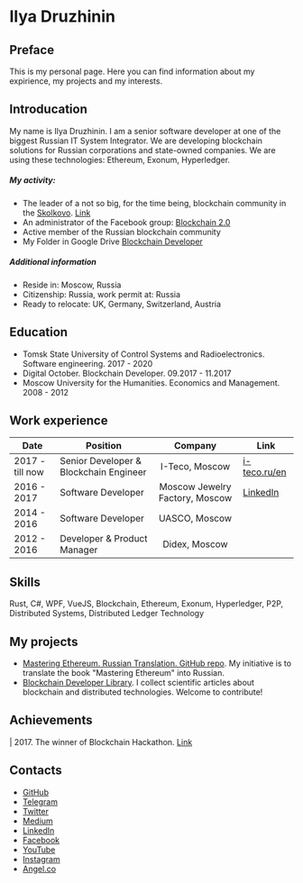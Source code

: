 # Ilya Druzhinin

## Preface
This is my personal page. Here you can find information about my expirience, my projects and my interests.

## Introducation
My name is Ilya Druzhinin. I am a senior software developer at one of the biggest Russian IT System Integrator. We are developing blockchain solutions for Russian corporations and state-owned companies. We are using these technologies: Ethereum, Exonum, Hyperledger.

##### My activity:
* The leader of a not so big, for the time being, blockchain community in the [Skolkovo](https://sk.ru/news). [Link](http://t.me/skolkovoblockchain)
* An administrator of the Facebook group: [Blockchain 2.0](https://www.facebook.com/groups/unitchain)
* Active member of the Russian blockchain community
* My Folder in Google Drive [Blockchain Developer](https://drive.google.com/drive/u/0/folders/1SSQwOTq43j9yBWR9ua0sg3c1V5TzVIHG)

##### Additional information

* Reside in: Moscow, Russia
* Citizenship: Russia, work permit at: Russia
* Ready to relocate: UK, Germany, Switzerland, Austria

## Education
- Tomsk State University of Control Systems and Radioelectronics. Software engineering. 2017 - 2020
- Digital October. Blockchain Developer. 09.2017 - 11.2017
- Moscow University for the Humanities. Economics and Management. 2008 - 2012

## Work experience

| Date | Position | Company | Link |
|-------|------|:------:|------|
| 2017 - till now | Senior Developer & Blockchain Engineer | I-Teco, Moscow | [i-teco.ru/en](https://i-teco.ru/en/) |
| 2016 - 2017 | Software Developer | Moscow Jewelry Factory, Moscow | [LinkedIn](https://www.linkedin.com/company/moscow-jewelry-factory) |
| 2014 - 2016 | Software Developer  | UASCO, Moscow | |
| 2012 - 2016 | Developer & Product Manager | Didex, Moscow | |

## Skills
Rust, C#, WPF, VueJS, Blockchain, Ethereum, Exonum, Hyperledger, P2P, Distributed Systems, Distributed Ledger Technology

## My projects
- [Mastering Ethereum. Russian Translation. GitHub repo](https://github.com/ethereumbook-ru). My initiative is to translate the book "Mastering Ethereum" into Russian.
- [Blockchain Developer Library](https://drive.google.com/drive/u/0/folders/1SSQwOTq43j9yBWR9ua0sg3c1V5TzVIHG). I collect scientific articles about blockchain and distributed technologies. Welcome to contribute! 

## Achievements
| 2017. The winner of Blockchain Hackathon. [Link](https://twitter.com/ExonumPlatform/status/930747797107826688)

## Contacts
- [GitHub](https://github.com/ilyadruzhinin)
- [Telegram](https://t.me/ilyadruzhinin)
- [Twitter](http://twitter.com/ilyadruzhinin)
- [Medium](http://medium.com/@ilyadruzhinin)
- [LinkedIn](https://www.linkedin.com/in/ilyadruzhinin/)
- [Facebook](http://facebook.com/1523835893)
- [YouTube](https://www.youtube.com/channel/UCv0r-kzlfdzEGmkTb1tXJag)
- [Instagram](https://www.instagram.com/ilya_druzh/)
- [Angel.co](https://angel.co/ilya-druzhinin)
